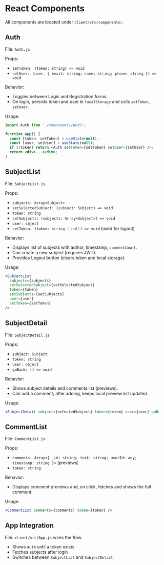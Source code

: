 # React Components

All components are located under `client/src/components/`.

## Auth
File: `Auth.js`

Props:
- `setToken: (token: string) => void`
- `setUser: (user: { email: string; name: string; phone: string }) => void`

Behavior:
- Toggles between Login and Registration forms.
- On login, persists token and user in `localStorage` and calls `setToken`, `setUser`.

Usage:
```jsx
import Auth from './components/Auth';

function App() {
  const [token, setToken] = useState(null);
  const [user, setUser] = useState(null);
  if (!token) return <Auth setToken={setToken} setUser={setUser} />;
  return <div>...</div>;
}
```

## SubjectList
File: `SubjectList.js`

Props:
- `subjects: Array<Subject>`
- `setSelectedSubject: (subject: Subject) => void`
- `token: string`
- `setSubjects: (subjects: Array<Subject>) => void`
- `user: object`
- `setToken: (token: string | null) => void` (used for logout)

Behavior:
- Displays list of subjects with author, timestamp, `commentCount`.
- Can create a new subject (requires JWT).
- Provides Logout button (clears token and local storage).

Usage:
```jsx
<SubjectList
  subjects={subjects}
  setSelectedSubject={setSelectedSubject}
  token={token}
  setSubjects={setSubjects}
  user={user}
  setToken={setToken}
/>
```

## SubjectDetail
File: `SubjectDetail.js`

Props:
- `subject: Subject`
- `token: string`
- `user: object`
- `goBack: () => void`

Behavior:
- Shows subject details and comments list (previews).
- Can add a comment; after adding, keeps local preview list updated.

Usage:
```jsx
<SubjectDetail subject={selectedSubject} token={token} user={user} goBack={handleGoBack} />
```

## CommentList
File: `CommentList.js`

Props:
- `comments: Array<{ _id: string; text: string; userId: any; timestamp: string }>` (previews)
- `token: string`

Behavior:
- Displays comment previews and, on click, fetches and shows the full comment.

Usage:
```jsx
<CommentList comments={comments} token={token} />
```

## App Integration
File: `client/src/App.js` wires the flow:
- Shows `Auth` until a token exists
- Fetches subjects after login
- Switches between `SubjectList` and `SubjectDetail`